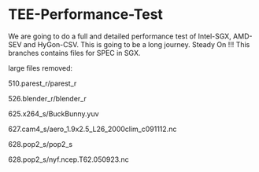 # TEE-Performance-Test
We are going to do a full and detailed performance test of Intel-SGX, AMD-SEV and HyGon-CSV.
This is going to be a long journey. Steady On !!!
This branches contains files for SPEC in SGX.

large files removed:


510.parest_r/parest_r

526.blender_r/blender_r

625.x264_s/BuckBunny.yuv

627.cam4_s/aero_1.9x2.5_L26_2000clim_c091112.nc

628.pop2_s/pop2_s

628.pop2_s/nyf.ncep.T62.050923.nc